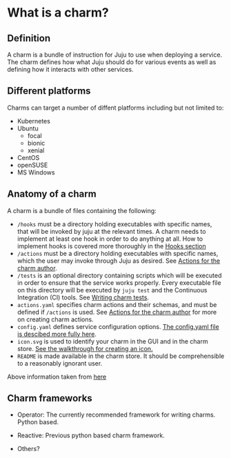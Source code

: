# What is a charm?

## Definition

A charm is a bundle of instruction for Juju to use when deploying a service. The charm defines how what Juju should do for various events as well as defining how it interacts with other services.

## Different platforms

Charms can target a number of diffent platforms including but not limited to:

- Kubernetes
- Ubuntu
    - focal
    - bionic
    - xenial
- CentOS
- openSUSE
- MS Windows

## Anatomy of a charm
A charm is a bundle of files containing the following:

-   `/hooks` must be a directory holding executables with specific names, that will be invoked by juju at the relevant times. A charm needs to implement at least one hook in order to do anything at all. How to implement hooks is covered more thoroughly in the [Hooks section](https://discourse.juju.is/t/charm-hooks/1040)
-   `/actions` must be a directory holding executables with specific names, which the user may invoke through Juju as desired. See [Actions for the charm author](https://discourse.juju.is/t/actions-for-the-charm-author/1113).
-   `/tests` is an optional directory containing scripts which will be executed in order to ensure that the service works properly. Every executable file on this directory will be executed by `juju test` and the Continuous Integration (CI) tools. See [Writing charm tests](https://discourse.juju.is/t/writing-charm-tests/1130).
- `actions.yaml` specifies charm actions and their schemas, and must be defined if `/actions` is used. See [Actions for the charm author](https://discourse.juju.is/t/actions-for-the-charm-author/1113) for more on creating charm actions.
- `config.yaml` defines service configuration options. [The config.yaml file is descibed more fully here](https://discourse.juju.is/t/creating-config-yaml-and-configuring-charms/1039).
- `icon.svg` is used to identify your charm in the GUI and in the charm store. [See the walkthrough for creating an icon.](https://discourse.juju.is/t/creating-icons-for-charms/1041)
- `README` is made available in the charm store. It should be comprehensible to a reasonably ignorant user.

Above information taken from [here](https://discourse.juju.is/t/components-of-a-charm/1038)

## Charm frameworks

- Operator: The currently recommended framework for writing charms. Python based.

- Reactive: Previous python based charm framework.

- Others?
